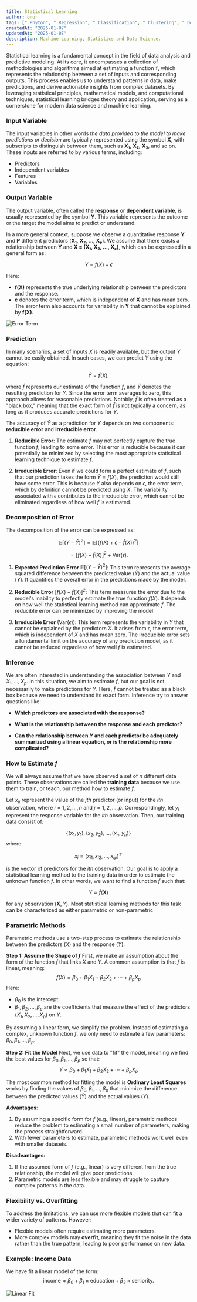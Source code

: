 ```yaml
---
title: Statistical Learning
author: onur
tags: [" Phyton", " Regression", " Classification", " Clustering", " Deep Learning"]
createdAt: "2025-01-07"
updatedAt: "2025-01-07"
description: Machine Learning, Statistics and Data Science.
---
```


Statistical learning is a fundamental concept in the field of data analysis and predictive modeling. At its core, it encompasses a collection of methodologies and algorithms aimed at estimating a function `f`, which represents the relationship between a set of inputs and corresponding outputs. This process enables us to understand patterns in data, make predictions, and derive actionable insights from complex datasets. By leveraging statistical principles, mathematical models, and computational techniques, statistical learning bridges theory and application, serving as a cornerstone for modern data science and machine learning.

### Input Variable
The input variables in other words *the data provided to the model to make predictions or decision* are typically represented using the symbol **X**, with subscripts to distinguish between them, such as **X₁**, **X₂**, **X₃**, and so on. These inputs are referred to by various terms, including:

- Predictors
- Independent variables
- Features
- Variables

### Output Variable
The output variable, often called the **response** or **dependent variable**, is usually represented by the symbol **Y**. This variable represents the outcome or the target the model aims to predict or understand.

In a more general context, suppose we observe a quantitative response **Y** and **P** different predictors (**X₁**, **X₂**, ..., **Xₚ**). We assume that there exists a relationship between **Y** and **X = (X₁, X₂, ..., Xₚ)**, which can be expressed in a general form as:

$$
Y = f(X) + \epsilon
$$

Here:
- **f(X)** represents the true underlying relationship between the predictors and the response.
- **ε** denotes the error term, which is independent of **X** and has mean zero. The error term also accounts for variability in **Y** that cannot be explained by **f(X)**.

![Error Term](/AppendixISL/ErrorTerm.png)

### Prediction 
In many scenarios, a set of inputs $X$ is readily available, but the output $Y$ cannot be easily obtained. In such cases, we can predict $Y$ using the equation:

$$
\hat{Y} = \hat{f}(X),
$$

where $\hat{f}$ represents our estimate of the function $f$, and $\hat{Y}$ denotes the resulting prediction for $Y$. Since the error term averages to zero, this approach allows for reasonable predictions. Notably, $\hat{f}$ is often treated as a "black box," meaning that the exact form of $\hat{f}$ is not typically a concern, as long as it produces accurate predictions for $Y$.

The accuracy of $\hat{Y}$ as a prediction for $Y$ depends on two components: **reducible error** and **irreducible error**.

1. **Reducible Error**: The estimate $\hat{f}$ may not perfectly capture the true function $f$, leading to some error. This error is reducible because it can potentially be minimized by selecting the most appropriate statistical learning technique to estimate $f$.

2. **Irreducible Error**: Even if we could form a perfect estimate of $f$, such that our prediction takes the form $\hat{Y} = f(X)$, the prediction would still have some error. This is because $Y$ also depends on $\epsilon$, the error term, which by definition cannot be predicted using $X$. The variability associated with $\epsilon$ contributes to the irreducible error, which cannot be eliminated regardless of how well $f$ is estimated.

### Decomposition of Error
The decomposition of the error can be expressed as:

$$
\mathbb{E}[(Y - \hat{Y})^2] = \mathbb{E}[(f(X) + \epsilon - \hat{f}(X))^2]
$$

$$
= [f(X) - \hat{f}(X)]^2 + \text{Var}(\epsilon).
$$

1. **Expected Prediction Error** $\mathbb{E}[(Y - \hat{Y})^2]$: This term represents the average squared difference between the predicted value ($\hat{Y}$) and the actual value ($Y$). It quantifies the overall error in the predictions made by the model. 

2. **Reducible Error** $[f(X) - \hat{f}(X)]^2$: This term measures the error due to the model's inability to perfectly estimate the true function $f(X)$. It depends on how well the statistical learning method can approximate $f$. The reducible error can be minimized by improving the model.

3. **Irreducible Error** ($\text{Var}(\epsilon)$): This term represents the variability in $Y$ that cannot be explained by the predictors $X$. It arises from $\epsilon$, the error term, which is independent of $X$ and has mean zero. The irreducible error sets a fundamental limit on the accuracy of any prediction model, as it cannot be reduced regardless of how well $f$ is estimated.

### Inference
We are often interested in understanding the association between $Y$ and $X_1, \dots, X_p$. In this situation, we aim to estimate $f$, but our goal is not necessarily to make predictions for $Y$. Here, $\hat{f}$ cannot be treated as a black box because we need to understand its exact form. Inference try to answer questions like:
- **Which predictors are associated with the response?**
- **What is the relationship between the response and each predictor?**

- **Can the relationship between $Y$ and each predictor be adequately summarized using a linear equation, or is the relationship more complicated?**

### How to Estimate $f$
We will always assume that we have observed a set of $n$ different data points. These observations are called the **training data** because we use them to train, or teach, our method how to estimate $f$.

Let $x_{ij}$ represent the value of the $jth$ predictor (or input) for the $ith$ observation, where $i = 1, 2, \dots, n$ and $j = 1, 2, \dots, p$. Correspondingly, let $y_i$ represent the response variable for the $ith$ observation. Then, our training data consist of:

$$
\{(x_1, y_1), (x_2, y_2), \dots, (x_n, y_n)\}
$$
where:

$$
x_{i} = (x_{i1}, x_{i2}, \dots, x_{ip})^\top
$$

is the vector of predictors for the $ith$ observation. Our goal is to apply a statistical learning method to the training data in order to estimate the unknown function $f$. In other words, we want to find a function $\hat{f}$ such that:

$$
Y \approx \hat{f}(\mathbf{X})
$$

for any observation $(\mathbf{X}, Y)$. Most statistical learning methods for this task can be characterized as either parametric or non-parametric

### Parametric Methods
Parametric methods use a two-step process to estimate the relationship between the predictors ($X$) and the response ($Y$).

**Step 1: Assume the Shape of $f$**
First, we make an assumption about the form of the function $f$ that links $X$ and $Y$. A common assumption is that $f$ is linear, meaning:
$$
f(X) = \beta_0 + \beta_1X_1 + \beta_2X_2 + \cdots + \beta_pX_p
$$
Here:
- $\beta_0$ is the intercept.
- $\beta_1, \beta_2, \dots, \beta_p$ are the coefficients that measure the effect of the predictors ($X_1, X_2, \dots, X_p$) on $Y$.

By assuming a linear form, we simplify the problem. Instead of estimating a complex, unknown function $f$, we only need to estimate a few parameters: $\beta_0, \beta_1, \dots, \beta_p$.

**Step 2: Fit the Model**
Next, we use data to "fit" the model, meaning we find the best values for $\beta_0, \beta_1, \dots, \beta_p$ so that:
$$
Y \approx \beta_0 + \beta_1X_1 + \beta_2X_2 + \cdots + \beta_pX_p
$$

The most common method for fitting the model is **Ordinary Least Squares** works by finding the values of $\beta_0, \beta_1, \dots, \beta_p$ that minimize the difference between the predicted values ($\hat{Y}$) and the actual values ($Y$).

**Advantages**:
1. By assuming a specific form for $f$ (e.g., linear), parametric methods reduce the problem to estimating a small number of parameters, making the process straightforward.
2. With fewer parameters to estimate, parametric methods work well even with smaller datasets.

**Disadvantages:**
1. If the assumed form of $f$ (e.g., linear) is very different from the true relationship, the model will give poor predictions.
2. Parametric models are less flexible and may struggle to capture complex patterns in the data.

### Flexibility vs. Overfitting
To address the limitations, we can use more flexible models that can fit a wider variety of patterns. However:
- Flexible models often require estimating more parameters.
- More complex models may **overfit**, meaning they fit the noise in the data rather than the true pattern, leading to poor performance on new data.

### Example: Income Data
We have fit a linear model of the form:
$$
\text{income} \approx \beta_0 + \beta_1 \times \text{education} + \beta_2 \times \text{seniority}.
$$

![Linear Fit](/AppendixISL/LinearFit.png)
